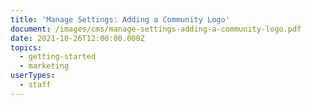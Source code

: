 ```yaml
---
title: 'Manage Settings: Adding a Community Logo'
document: /images/cms/manage-settings-adding-a-community-logo.pdf
date: 2021-10-26T12:00:00.000Z
topics:
  - getting-started
  - marketing
userTypes:
  - staff
---
```

